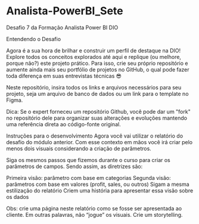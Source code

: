 # Analista-PowerBI_Sete
Desafio 7 da Formação Analista Power BI DIO

Entendendo o Desafio
 
Agora é a sua hora de brilhar e construir um perfil de destaque na DIO! Explore todos os conceitos explorados até aqui e replique (ou melhore, porque não?) este projeto prático. Para isso, crie seu próprio repositório e aumente ainda mais seu portfólio de projetos no GitHub, o qual pode fazer toda diferença em suas entrevistas técnicas 😎
 
Neste repositório, insira todos os links e arquivos necessários para seu projeto, seja um arquivo de banco de dados ou um link para o template no Figma.
 
Dica: Se o expert forneceu um repositório Github, você pode dar um "fork" no repositório dele para organizar suas alterações e evoluções mantendo uma referência direta ao código-fonte original.
 
Instruções para o desenvolvimento
Agora você vai utilizar o relatório do desafio do módulo anterior. Com esse contexto em mãos você irá criar pelo menos dois visuais considerando a criação de parâmetros.

Siga os mesmos passos que fizemos durante o curso para criar os parâmetros de campos. Sendo assim, as diretrizes são:

Primeira visão: parâmetro com base em categorias
Segunda visão: parâmetros com base em valores (profit, sales, ou outros)
Sigam a mesma estilização do relatório
Criem uma história para apresentar essa visão sobre os dados
 

Obs: crie uma página neste relatório como se fosse ser apresentada ao cliente. Em outras palavras, não “jogue” os visuais. Crie um storytelling.

 
